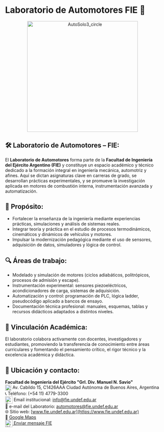 # Laboratorio de Automotores FIE 👋

<div align="center">
  <img width="360" height="360" alt="AutoSolo3_circle" src="https://github.com/user-attachments/assets/38627ca5-195e-4675-b25b-05d910e9b540" />
</div>

## 🛠️ Laboratorio de Automotores – FIE:

El **Laboratorio de Automotores** forma parte de la **Facultad de Ingeniería del Ejército Argentino (FIE)** y constituye un espacio académico y
técnico dedicado a la formación integral en ingeniería mecánica, automotriz y afines. Aquí se dictan asignaturas clave en carreras de grado, se 
desarrollan prácticas experimentales, y se promueve la investigación aplicada en motores de combustión interna, instrumentación avanzada y automatización.

## 🎯 Propósito:
- Fortalecer la enseñanza de la ingeniería mediante experiencias prácticas, simulaciones y análisis de sistemas reales.
- Integrar teoría y práctica en el estudio de procesos termodinámicos, cinemáticos y dinámicos de vehículos y motores.
- Impulsar la modernización pedagógica mediante el uso de sensores, adquisición de datos, simuladores y lógica de control.
  
## 🔍 Áreas de trabajo:
- Modelado y simulación de motores (ciclos adiabáticos, politrópicos, procesos de admisión y escape).
- Instrumentación experimental: sensores piezoeléctricos, acondicionadores de carga, sistemas de adquisición.
- Automatización y control: programación de PLC, lógica ladder, pseudocódigo aplicado a bancos de ensayo.
- Documentación técnica profesional: manuales, esquemas, tablas y recursos didácticos adaptados a distintos niveles.
  
## 🤝 Vinculación Académica:
El laboratorio colabora activamente con docentes, investigadores y estudiantes, promoviendo la transferencia de conocimiento entre áreas curriculares 
y fomentando el pensamiento crítico, el rigor técnico y la excelencia académica y didáctica.
  
## 📍 Ubicación y contacto:
**Facultad de Ingeniería del Ejército "Grl. Div. Manuel N. Savio"**  
<img src="https://img.icons8.com/color/48/marker--v1.png" alt="Dirección" width="20" height="20" style="vertical-align:middle;"/> Av. Cabildo 15, C1426AAA Ciudad Autónoma de Buenos Aires, Argentina   
📞 Teléfono: (+54 11) 4779-3300  
<img src="https://img.icons8.com/color/48/new-post.png" alt="Email" width="24" height="24" style="vertical-align:middle;"/> Email institucional: [info@fie.undef.edu.ar](mailto:info@fie.undef.edu.ar)  
📧 e-mail del Laboratorio: [automotores@fie.undef.edu.ar](mailto:automotores@fie.undef.edu.ar)  
🌐 Sitio web: [www.fie.undef.edu.ar](https://www.fie.undef.edu.ar)  
📌 [Google Maps](https://www.google.com/maps?q=Av.+Cabildo+15,+C1426+Ciudad+Aut%C3%B3noma+de+Buenos+Aires,+Argentina)  
<a href="https://web.whatsapp.com/send?phone=5491138569689&text=Hola%2C+quisiera+consultar+sobre+el+Laboratorio+de+Automotores." target="_blank">
  <img src="https://img.icons8.com/color/48/whatsapp--v1.png" alt="WhatsApp" width="24" height="24" style="vertical-align:middle;"/> Enviar mensaje FIE
</a>  
